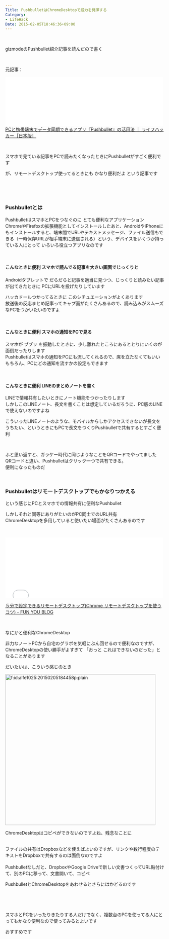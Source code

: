 ```yaml
---
Title: PushbulletはChromeDesktopで威力を発揮する
Category:
- LifeHack
Date: 2015-02-05T18:46:36+09:00
---
```


<p> </p>
<p>gizmodeのPushbullet紹介記事を読んだので書く</p>
<p> </p>
<p>元記事：</p>
<p><iframe class="embed-card embed-webcard" style="width: 100%; height: 155px; max-width: 500px; margin: auto;" title="PCと携帯端末でデータ同期できるアプリ『Pushbullet』の活用法 ｜ ライフハッカー［日本版］" src="//hatenablog-parts.com/embed?url=http%3A%2F%2Fwww.lifehacker.jp%2F2014%2F04%2F140404pushbullet.html" frameborder="0" scrolling="no">&lt;a href="https://www.lifehacker.jp/2014/04/140404pushbullet.html" data-mce-href="https://www.lifehacker.jp/2014/04/140404pushbullet.html"&gt;PCと携帯端末でデータ同期できるアプリ『Pushbullet』の活用法 ｜ ライフハッカー［日本版］&lt;/a&gt;</iframe><br /> <a href="https://www.lifehacker.jp/2014/04/140404pushbullet.html">PCと携帯端末でデータ同期できるアプリ『Pushbullet』の活用法 ｜ ライフハッカー［日本版］</a></p>
<p> </p>
<p>スマホで見ている記事をPCで読みたくなったときにPushbulletがすごく便利です</p>
<p>が、リモートデスクトップ使ってるときにも かなり便利だよ という記事です</p>
<p> </p>
<p><!-- more --></p>
<p> </p>

### Pushbulletとは

<p>PushbulletはスマホとPCをつなぐのに とても便利なアプリケーション<br />ChromeやFirefoxの拡張機能としてインストールしたあと、AndroidやiPhoneにもインストールすると、端末間でURLやテキストメッセージ、ファイル送信もできる（一時保存URLが相手端末に送信される）という、デバイスをいくつか持っている人にとって いろいろ役立つアプリなのです</p>
<p> </p>
<h4>こんなときに便利 <span style="line-height: 1.5;">スマホで読んでる記事を大きい画面でじっくりと</span></h4>
<p>Androidタブレットで だらだらと記事を適当に見つつ、じっくりと読みたい記事が出てきたときに PCにURLを投げたりしています</p>
<p>ハッカドールつかってるときに このシチュエーションがよくあります<br />放送後の反応まとめ記事ってキャプ画がたくさんあるので、読み込みがスムーズなPCをつかいたいのですよ</p>
<p> </p>
<h4>こんなときに便利 スマホの通知をPCで見る</h4>
<p>スマホが ブブッ を振動したときに、少し離れたところにあるととりにいくのが面倒だったりします<br />Pushbulletはスマホの通知をPCにも流してくれるので、席を立たなくてもいい<br />もちろん、PCにどの通知を流すかの設定もできます</p>
<p> </p>
<h4>こんなときに便利 LINEのまとめノートを書く</h4>
<p>LINEで情報共有したいときにノート機能をつかったりします<br />しかしこのLINEノート、長文を書くことは想定しているだろうに、PC版のLINEで使えないのですよね</p>
<p>こういったLINEノートのような、モバイルからしかアクセスできないが長文をうちたい、というときにもPCで長文をつくりPushbulletで共有するとすごく便利</p>
<p> </p>
<p>ふと思い返すと、ガラケー時代に同じようなことをQRコードでやってました<br />QRコードと違い、Pushbulletはクリック一つで共有できる。<br />便利になったものだ</p>
<p> </p>

### Pushbulletはリモートデスクトップでもかなりつかえる

<p>という感じにPCとスマホでの情報共有に便利なPushbullet</p>
<p>しかしそれと同等にありがたいのがPC同士でのURL共有<br />ChromeDesktopを多用していると使いたい場面がたくさんあるのです</p>
<p> </p>
<p><iframe class="embed-card embed-blogcard" style="width: 100%; height: 190px; max-width: 500px; margin: auto;" title="５分で設定できるリモートデスクトップ(Chrome リモートデスクトップを使うコツ) - FUN YOU BLOG" src="/entry/2015/01/06/%EF%BC%95%E5%88%86%E3%81%A7%E8%A8%AD%E5%AE%9A%E3%81%A7%E3%81%8D%E3%82%8B%E3%83%AA%E3%83%A2%E3%83%BC%E3%83%88%E3%83%87%E3%82%B9%E3%82%AF%E3%83%88%E3%83%83%E3%83%97%28Chrome_%E3%83%AA%E3%83%A2%E3%83%BC%E3%83%88" frameborder="0" scrolling="no"><a href="/entry/2015/01/06/%EF%BC%95%E5%88%86%E3%81%A7%E8%A8%AD%E5%AE%9A%E3%81%A7%E3%81%8D%E3%82%8B%E3%83%AA%E3%83%A2%E3%83%BC%E3%83%88%E3%83%87%E3%82%B9%E3%82%AF%E3%83%88%E3%83%83%E3%83%97%28Chrome_%E3%83%AA%E3%83%A2%E3%83%BC%E3%83%88" data-mce-href="/entry/2015/01/06/%EF%BC%95%E5%88%86%E3%81%A7%E8%A8%AD%E5%AE%9A%E3%81%A7%E3%81%8D%E3%82%8B%E3%83%AA%E3%83%A2%E3%83%BC%E3%83%88%E3%83%87%E3%82%B9%E3%82%AF%E3%83%88%E3%83%83%E3%83%97%28Chrome_%E3%83%AA%E3%83%A2%E3%83%BC%E3%83%88">５分で設定できるリモートデスクトップ(Chrome リモートデスクトップを使うコツ) - FUN YOU BLOG</a></iframe></p>
<p><a href="/entry/2015/01/06/%EF%BC%95%E5%88%86%E3%81%A7%E8%A8%AD%E5%AE%9A%E3%81%A7%E3%81%8D%E3%82%8B%E3%83%AA%E3%83%A2%E3%83%BC%E3%83%88%E3%83%87%E3%82%B9%E3%82%AF%E3%83%88%E3%83%83%E3%83%97%28Chrome_%E3%83%AA%E3%83%A2%E3%83%BC%E3%83%88">５分で設定できるリモートデスクトップ(Chrome リモートデスクトップを使うコツ) - FUN YOU BLOG</a></p>
<p> </p>
<p>なにかと便利なChromeDesktop</p>
<p>非力なノートPCから自宅のグラボを気軽にぶん回せるので便利なのですが、ChromeDesktopの使い勝手がよすぎて 「おっと これはできないのだった」となることがあります</p>
<p>だいたいは、こういう感じのとき</p>
<p><img class="hatena-fotolife" title="f:id:alfe1025:20150205184458p:plain" src="https://cdn-ak.f.st-hatena.com/images/fotolife/a/alfe1025/20150205/20150205184458.png" alt="f:id:alfe1025:20150205184458p:plain" width="476" /></p>
<p>ChromeDesktopはコピペができないのですよね、残念なことに</p>
<p><br />ファイルの共有はDropboxなどを使えばよいのですが、リンクや数行程度のテキストをDropboxで共有するのは面倒なのですよ<br /><br />Pushbulletなしだと、DropboxやGoogle Driveで新しい文書つくってURL貼付けて、別のPCに移って、文書開いて、コピペ</p>
<p>PushbulletとChromeDesktopをあわせるとさらにはかどるのです</p>
<p> </p>
<p> </p>
<p>スマホとPCをいったりきたりする人だけでなく、複数台のPCを使ってる人にとってもかなり便利なので使ってみるとよいです</p>
<p>おすすめです</p>
<p> </p>
